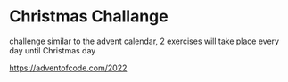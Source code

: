 # Christmas Challange
challenge similar to the advent calendar, 2 exercises will take place every day until Christmas day

https://adventofcode.com/2022
